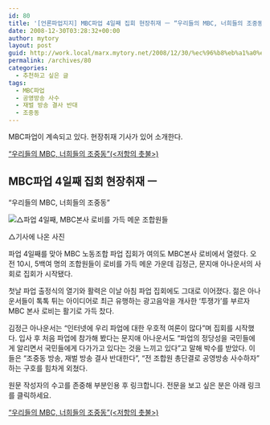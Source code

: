```yaml
---
id: 80
title: '[언론파업지지] MBC파업 4일째 집회 현장취재 ㅡ “우리들의 MBC, 너희들의 조중동” (펌)'
date: 2008-12-30T03:28:32+00:00
author: mytory
layout: post
guid: http://work.local/marx.mytory.net/2008/12/30/%ec%96%b8%eb%a1%a0%ed%8c%8c%ec%97%85%ec%a7%80%ec%a7%80-mbc%ed%8c%8c%ec%97%85-4%ec%9d%bc%ec%a7%b8-%ec%a7%91%ed%9a%8c-%ed%98%84%ec%9e%a5%ec%b7%a8%ec%9e%ac-%e3%85%a1-%ec%9a%b0%eb%a6%ac%eb%93%a4/
permalink: /archives/80
categories:
  - 추천하고 싶은 글
tags:
  - MBC파업
  - 공영방송 사수
  - 재벌 방송 결사 반대
  - 조중동
---
```

<div class="gray-textbox">
  <p>
    MBC파업이 계속되고 있다. 현장취재 기사가 있어 소개한다.
  </p>
  
  <p class="link">
    <a href="http://www.resistcandle.com/0_view.php?urn=cor12-mbc-strike-4th-day" target="_blank" title="기사 원문으로 이동합니다">“우리들의 MBC, 너희들의 조중동”(&lt;저항의 촛불&gt;)</a>
  </p>
</div>

## MBC파업 4일째 집회 현장취재 ㅡ   
“우리들의 MBC, 너희들의 조중동”

<div class="imageblock center">
  <img src="http://cfs13.tistory.com/image/1/tistory/2008/12/30/12/20/4959936120bec" title="△파업 4일째, MBC본사 로비를 가득 메운 조합원들" /></p> 
  
  <div class="cap1">
    △기사에 나온 사진
  </div>
</div>

파업 4일째를 맞아 MBC 노동조합 파업 집회가 여의도 MBC본사 로비에서 열렸다. 오전 10시, 5백여 명의 조합원들이 로비를 가득 메운 가운데 김정근, 문지애 아나운서의 사회로 집회가 시작됐다.

첫날 파업 출정식의 열기와 활력은 이날 아침 파업 집회에도 그대로 이어졌다. 젊은 아나운서들이 톡톡 튀는 아이디어로 최근 유행하는 광고음악을 개사한 ‘투쟁가’를 부르자 MBC 본사 로비는 활기로 가득 찼다.

김정근 아나운서는 “인터넷에 우리 파업에 대한 우호적 여론이 많다”며 집회를 시작했다. 입사 후 처음 파업에 참가해 봤다는 문지애 아나운서도 “파업의 정당성을 국민들에게 알리면서 국민들에게 다가가고 있다는 것을 느끼고 있다”고 말해 박수를 받았다. 이들은 “조중동 방송, 재벌 방송 결사 반대한다”, “전 조합원 총단결로 공영방송 사수하자” 하는 구호를 힘차게 외쳤다.

<div class="gray-textbox">
  <p>
    원문 작성자의 수고를 존중해 부분인용 후 링크합니다. 전문을 보고 싶은 분은 아래 링크를 클릭하세요.
  </p>
  
  <p class="link">
    <a href="http://www.resistcandle.com/0_view.php?urn=cor12-mbc-strike-4th-day" target="_blank" title="기사 원문으로 이동합니다">“우리들의 MBC, 너희들의 조중동”(&lt;저항의 촛불&gt;)</a>
  </p>
</div>